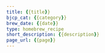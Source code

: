 ```yaml
---
title: {{title}}
bjcp_cat: {{category}}
brew_date: {{date}}
type: homebrew_recipe
short_description: {{description}}
page_url: {{page}}
---
```

